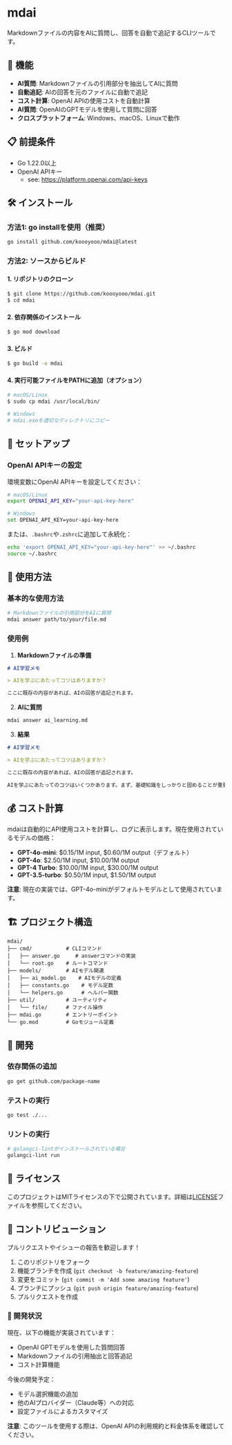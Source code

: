 # mdai

Markdownファイルの内容をAIに質問し、回答を自動で追記するCLIツールです。

## 🚀 機能

- **AI質問**: Markdownファイルの引用部分を抽出してAIに質問
- **自動追記**: AIの回答を元のファイルに自動で追記
- **コスト計算**: OpenAI APIの使用コストを自動計算
- **AI質問**: OpenAIのGPTモデルを使用して質問に回答
- **クロスプラットフォーム**: Windows、macOS、Linuxで動作

## 📋 前提条件

- Go 1.22.0以上
- OpenAI APIキー
    - see: https://platform.openai.com/api-keys

## 🛠️ インストール

### 方法1: go installを使用（推奨）

```bash
go install github.com/koooyooo/mdai@latest
```

### 方法2: ソースからビルド

#### 1. リポジトリのクローン

```bash
$ git clone https://github.com/koooyooo/mdai.git
$ cd mdai
```

#### 2. 依存関係のインストール

```bash
$ go mod download
```

#### 3. ビルド

```bash
$ go build -o mdai
```

#### 4. 実行可能ファイルをPATHに追加（オプション）

```bash
# macOS/Linux
$ sudo cp mdai /usr/local/bin/

# Windows
# mdai.exeを適切なディレクトリにコピー
```

## 🔑 セットアップ

### OpenAI APIキーの設定

環境変数にOpenAI APIキーを設定してください：

```bash
# macOS/Linux
export OPENAI_API_KEY="your-api-key-here"

# Windows
set OPENAI_API_KEY=your-api-key-here
```

または、`.bashrc`や`.zshrc`に追加して永続化：

```bash
echo 'export OPENAI_API_KEY="your-api-key-here"' >> ~/.bashrc
source ~/.bashrc
```

## 📖 使用方法

### 基本的な使用方法

```bash
# Markdownファイルの引用部分をAIに質問
mdai answer path/to/your/file.md
```

### 使用例

1. **Markdownファイルの準備**

```markdown
# AI学習メモ

> AIを学ぶにあたってコツはありますか？

ここに既存の内容があれば、AIの回答が追記されます。
```

2. **AIに質問**

```bash
mdai answer ai_learning.md
```

3. **結果**

```markdown
# AI学習メモ

> AIを学ぶにあたってコツはありますか？

ここに既存の内容があれば、AIの回答が追記されます。

AIを学ぶにあたってのコツはいくつかあります。まず、基礎知識をしっかりと固めることが重要です...
```

## 💰 コスト計算

mdaiは自動的にAPI使用コストを計算し、ログに表示します。現在使用されているモデルの価格：

- **GPT-4o-mini**: $0.15/1M input, $0.60/1M output（デフォルト）
- **GPT-4o**: $2.50/1M input, $10.00/1M output
- **GPT-4 Turbo**: $10.00/1M input, $30.00/1M output
- **GPT-3.5-turbo**: $0.50/1M input, $1.50/1M output

**注意**: 現在の実装では、GPT-4o-miniがデフォルトモデルとして使用されています。


## 🏗️ プロジェクト構造

```
mdai/
├── cmd/           # CLIコマンド
│   ├── answer.go     # answerコマンドの実装
│   └── root.go    # ルートコマンド
├── models/        # AIモデル関連
│   ├── ai_model.go    # AIモデルの定義
│   ├── constants.go    # モデル定数
│   └── helpers.go      # ヘルパー関数
├── util/          # ユーティリティ
│   └── file/      # ファイル操作
├── mdai.go        # エントリーポイント
└── go.mod         # Goモジュール定義
```

## 🔧 開発

### 依存関係の追加

```bash
go get github.com/package-name
```

### テストの実行

```bash
go test ./...
```

### リントの実行

```bash
# golangci-lintがインストールされている場合
golangci-lint run
```

## 📝 ライセンス

このプロジェクトはMITライセンスの下で公開されています。詳細は[LICENSE](LICENSE)ファイルを参照してください。

## 🤝 コントリビューション

プルリクエストやイシューの報告を歓迎します！

1. このリポジトリをフォーク
2. 機能ブランチを作成 (`git checkout -b feature/amazing-feature`)
3. 変更をコミット (`git commit -m 'Add some amazing feature'`)
4. ブランチにプッシュ (`git push origin feature/amazing-feature`)
5. プルリクエストを作成

### 🚧 開発状況

現在、以下の機能が実装されています：
- OpenAI GPTモデルを使用した質問回答
- Markdownファイルの引用抽出と回答追記
- コスト計算機能

今後の開発予定：
- モデル選択機能の追加
- 他のAIプロバイダー（Claude等）への対応
- 設定ファイルによるカスタマイズ

**注意**: このツールを使用する際は、OpenAI APIの利用規約と料金体系を確認してください。

